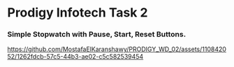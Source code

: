 # Prodigy Infotech Task 2

### Simple Stopwatch with Pause, Start, Reset Buttons.





https://github.com/MostafaElKaranshawy/PRODIGY_WD_02/assets/110842052/1262fdcb-57c5-44b3-ae02-c5c582539454





